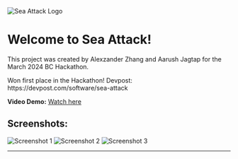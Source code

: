 <img src="https://github.com/Arush223/SeaAttack/assets/115517528/bb531d47-33d5-4add-af5a-30f11263e17a" alt="Sea Attack Logo">

<h1>Welcome to Sea Attack!</h1>

<p>This project was created by Alexzander Zhang and Aarush Jagtap for the March 2024 BC Hackathon.</p>
<p>Won first place in the Hackathon! Devpost: https://devpost.com/software/sea-attack </p>
 
<p><strong>Video Demo:</strong> <a href="https://youtu.be/q914OKhtUxU">Watch here</a></p>

<h2>Screenshots:</h2>

<img src="https://github.com/Arush223/SeaAttack/assets/115517528/2b6047bc-e4bc-490f-8a78-90aef403b2ca" alt="Screenshot 1">

<img src="https://github.com/Arush223/SeaAttack/assets/115517528/0ef87bec-d89a-4c3e-bc3e-54203a92a905" alt="Screenshot 2">

<img src="https://github.com/Arush223/SeaAttack/assets/115517528/36228e3e-fa6d-43e9-9de8-9e0dba64194d" alt="Screenshot 3">

<hr>


